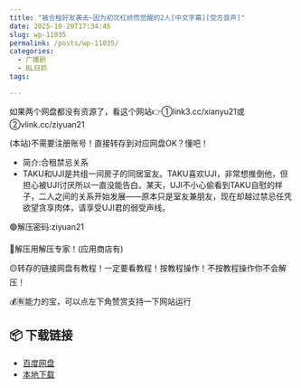 ```yaml
---
title: "被合租好友袭击~因为初次杠娇而觉醒的2人[中文字幕][受方音声]"
date: 2025-10-20T17:34:45
slug: wp-11035
permalink: /posts/wp-11035/
categories:
  - 广播剧
  - BL日抓
tags:

---
```


如果两个网盘都没有资源了，看这个网站👉①link3.cc/xianyu21或②vlink.cc/ziyuan21

(本站)不需要注册账号！直接转存到对应网盘OK？懂吧！

*   简介:合租禁忌关系
*   TAKU和UJI是共组一间房子的同居室友。TAKU喜欢UJI，非常想推倒他，但担心被UJI讨厌所以一直没能告白。某天，UJI不小心偷看到TAKU自慰的样子，二人之间的关系开始发展——原本只是室友兼朋友，现在却越过禁忌任凭欲望贪享肉体，请享受UJI君的弱受声线。

🟢解压密码:ziyuan21

🔵解压用解压专家！(应用商店有)

🟡转存的链接网盘有教程！一定要看教程！按教程操作！不按教程操作你不会解压！

💰🈶能力的宝，可以点左下角赞赏支持一下网站运行

## 📦 下载链接
- [百度网盘](https://blziyuan21.com/pay-download/11035?key=887128089b&down_id=0)
- [本地下载](https://blziyuan21.com/pay-download/11035?key=887128089b&down_id=1)

